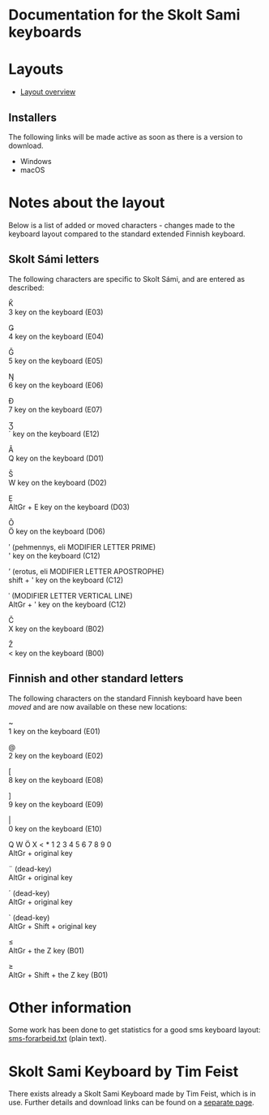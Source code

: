 # Documentation for the Skolt Sami keyboards


# Layouts

-   [Layout overview](layout.html)

## Installers

The following links will be made active as soon as there is a version to
download.

-   Windows
-   macOS

# Notes about the layout

Below is a list of added or moved characters - changes made to the
keyboard layout compared to the standard extended Finnish keyboard.

## Skolt Sámi letters

The following characters are specific to Skolt Sámi, and are entered as
described:

Ǩ  
3 key on the keyboard (E03)

Ǥ  
4 key on the keyboard (E04)

Ǧ  
5 key on the keyboard (E05)

Ŋ  
6 key on the keyboard (E06)

Đ  
7 key on the keyboard (E07)

Ʒ  
´ key on the keyboard (E12)

Â  
Q key on the keyboard (D01)

Š  
W key on the keyboard (D02)

Ẹ  
AltGr + E key on the keyboard (D03)

Õ  
Ö key on the keyboard (D06)

ʹ (pehmennys, eli MODIFIER LETTER PRIME)  
' key on the keyboard (C12)

ʼ (erotus, eli MODIFIER LETTER APOSTROPHE)  
shift + ' key on the keyboard (C12)

ˈ (MODIFIER LETTER VERTICAL LINE)  
AltGr + ' key on the keyboard (C12)

Č  
X key on the keyboard (B02)

Ž  
\< key on the keyboard (B00)

## Finnish and other standard letters

The following characters on the standard Finnish keyboard have been
*moved* and are now available on these new locations:

\~  
1 key on the keyboard (E01)

@  
2 key on the keyboard (E02)

\[  
8 key on the keyboard (E08)

\]  
9 key on the keyboard (E09)

\|  
0 key on the keyboard (E10)

Q W Ö X \< \* 1 2 3 4 5 6 7 8 9 0  
AltGr + original key

¨ (dead-key)  
AltGr + original key

´ (dead-key)  
AltGr + original key

\` (dead-key)  
AltGr + Shift + original key

≤  
AltGr + the Z key (B01)

≥  
AltGr + Shift + the Z key (B01)

# Other information

Some work has been done to get statistics for a good sms keyboard
layout: [sms-forarbeid.txt](sms-forarbeid.txt) (plain text).

# Skolt Sami Keyboard by Tim Feist

There exists already a Skolt Sami Keyboard made by Tim Feist, which is
in use. Further details and download links can be found on a [separate
page](SkoltSamiKeyboardByTimFeist.html).
